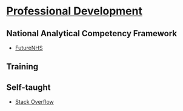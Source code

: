 # [Professional Development](https://github.com/nhs-pycom/open-source-explained/blob/main/8.professional-development.md)

## National Analytical Competency Framework

- [FutureNHS](https://future.nhs.uk/DataAnalytics/view?objectId=31311216)

## Training 

## Self-taught
- [Stack Overflow](https://stackoverflow.com/)
